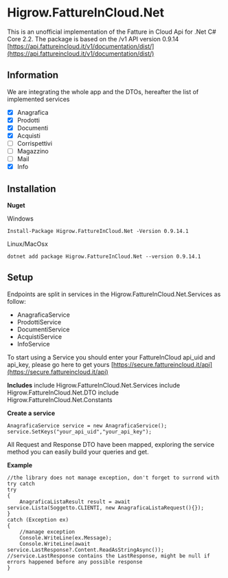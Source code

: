 
# Higrow.FattureInCloud.Net
This is an unofficial implementation of the Fatture in Cloud Api for .Net C# Core 2.2. The package is based on the /v1 API version 0.9.14 [https://api.fattureincloud.it/v1/documentation/dist/](https://api.fattureincloud.it/v1/documentation/dist/)

## Information
We are integrating the whole app and the DTOs, hereafter the list of implemented services

 - [x] Anagrafica
 - [x] Prodotti
 - [x] Documenti
 - [x] Acquisti
 - [ ] Corrispettivi
 - [ ] Magazzino
 - [ ] Mail
 - [x] Info

## Installation
**Nuget**

Windows

    Install-Package Higrow.FattureInCloud.Net -Version 0.9.14.1

Linux/MacOsx

    dotnet add package Higrow.FattureInCloud.Net --version 0.9.14.1

## Setup
Endpoints are split in services in the Higrow.FattureInCloud.Net.Services as follow:

 - AnagraficaService
 - ProdottiService
 - DocumentiService 
 - AcquistiService
 - InfoService

To start using a Service you should enter your FattureInCloud api_uid and api_key, please go here to get yours 
[https://secure.fattureincloud.it/api](https://secure.fattureincloud.it/api)

**Includes**
    include Higrow.FattureInCloud.Net.Services
    include Higrow.FattureInCloud.Net.DTO
    include Higrow.FattureInCloud.Net.Constants

**Create a service**

    AnagraficaService service = new AnagraficaService();
    service.SetKeys("your_api_uid","your_api_key");

All Request and Response DTO have been mapped, exploring the service method you can easily build your queries and get.

**Example**

    //the library does not manage exception, don't forget to surrond with try catch
    try
    {
    	AnagraficaListaResult result = await service.Lista(Soggetto.CLIENTI, new AnagraficaListaRequest(){});
    }
    catch (Exception ex)
    {
    	//manage exception
    	Console.WriteLine(ex.Message);
    	Console.WriteLine(await service.LastResponse?.Content.ReadAsStringAsync()); //service.LastResponse contains the LastResponse, might be null if errors happened before any possible response
    }
